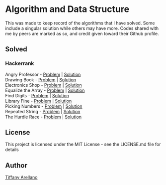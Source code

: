 # Algorithm and Data Structure
This was made to keep record of the algorithms that I have solved. Some include a singular solution while others may have more. Codes shared with me by peers are marked as so, and credit given toward their Github profile.

## Solved
### Hackerrank
Angry Professor - [Problem](https://www.hackerrank.com/challenges/angry-professor/problem) | [Solution](https://github.com/yirano/algorithms-data-structures/blob/master/HackerRank/Javascript/angry-professor.js) <br />
Drawing Book - [Problem](https://www.hackerrank.com/challenges/drawing-book/problem) | [Solution](https://github.com/yirano/algorithms-data-structures/blob/master/HackerRank/Javascript/drawing-book.js) <br />
Electronics Shop - [Problem](https://www.hackerrank.com/challenges/electronics-shop/problem) | [Solution](https://github.com/yirano/algorithms-data-structures/blob/master/HackerRank/Javascript/electronics-shop.js) <br />
Equalize the Array - [Problem](https://www.hackerrank.com/challenges/equality-in-a-array/problem) | [Solution](https://github.com/yirano/algorithms-data-structures/blob/master/HackerRank/Javascript/equalize-the-array.js) <br />
Find Digits - [Problem](https://www.hackerrank.com/challenges/find-digits/problem) | [Solution](https://github.com/yirano/algorithms-data-structures/blob/master/HackerRank/Javascript/find-digits.js) <br />
Library Fine - [Problem](https://www.hackerrank.com/challenges/library-fine/problem) | [Solution](https://github.com/yirano/algorithms-data-structures/blob/master/HackerRank/Javascript/library-fine.js) <br />
Picking Numbers - [Problem](https://www.hackerrank.com/challenges/picking-numbers/problem) | [Solution](https://github.com/yirano/algorithms-data-structures/blob/master/HackerRank/Javascript/picking-numbers.js) <br />
Repeated String - [Problem](https://www.hackerrank.com/challenges/repeated-string/problem) | [Solution](https://github.com/yirano/algorithms-data-structures/blob/master/HackerRank/Javascript/repeated-string.js) <br />
The Hurdle Race - [Problem](https://www.hackerrank.com/challenges/the-hurdle-race/problem) | [Solution](https://github.com/yirano/algorithms-data-structures/blob/master/HackerRank/Javascript/the-hurdle-race.js) <br />

## License
This project is licensed under the MIT License - see the LICENSE.md file for details

## Author
[Tiffany Arellano](https://github.com/yirano)